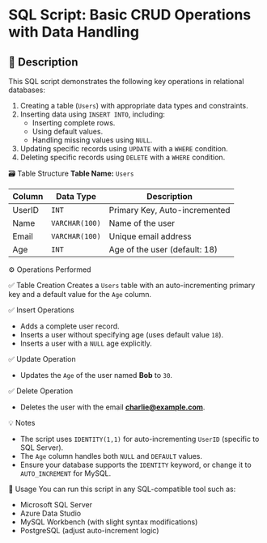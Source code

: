 # SQL Script: Basic CRUD Operations with Data Handling

## 📝 Description

This SQL script demonstrates the following key operations in relational databases:

1. Creating a table (`Users`) with appropriate data types and constraints.
2. Inserting data using `INSERT INTO`, including:
   - Inserting complete rows.
   - Using default values.
   - Handling missing values using `NULL`.
3. Updating specific records using `UPDATE` with a `WHERE` condition.
4. Deleting specific records using `DELETE` with a `WHERE` condition.

🗃️ Table Structure
**Table Name:** `Users`

| Column   | Data Type     | Description                        |
|----------|---------------|------------------------------------|
| UserID   | `INT`          | Primary Key, Auto-incremented     |
| Name     | `VARCHAR(100)` | Name of the user                  |
| Email    | `VARCHAR(100)` | Unique email address              |
| Age      | `INT`          | Age of the user (default: 18)     |

⚙️ Operations Performed

✅ Table Creation
Creates a `Users` table with an auto-incrementing primary key and a default value for the `Age` column.

✅ Insert Operations
- Adds a complete user record.
- Inserts a user without specifying age (uses default value `18`).
- Inserts a user with a `NULL` age explicitly.

✅ Update Operation
- Updates the `Age` of the user named **Bob** to `30`.

✅ Delete Operation
- Deletes the user with the email **charlie@example.com**.

💡 Notes
- The script uses `IDENTITY(1,1)` for auto-incrementing `UserID` (specific to SQL Server).
- The `Age` column handles both `NULL` and `DEFAULT` values.
- Ensure your database supports the `IDENTITY` keyword, or change it to `AUTO_INCREMENT` for MySQL.

📌 Usage
You can run this script in any SQL-compatible tool such as:
- Microsoft SQL Server
- Azure Data Studio
- MySQL Workbench (with slight syntax modifications)
- PostgreSQL (adjust auto-increment logic)
